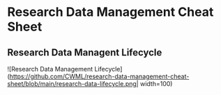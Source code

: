 # Research Data Management Cheat Sheet

## Research Data Managent Lifecycle 
![Research Data Management Lifecycle](https://github.com/CWML/research-data-management-cheat-sheet/blob/main/research-data-lifecycle.png| width=100)
